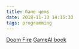 ```yaml
---
title: Game gems 
date: 2018-11-13 14:15:33
tags: programming
---
```



[Doom Fire](http://fabiensanglard.net/doom_fire_psx/)
[GameAI book](http://gameaibook.org/book.pdf)